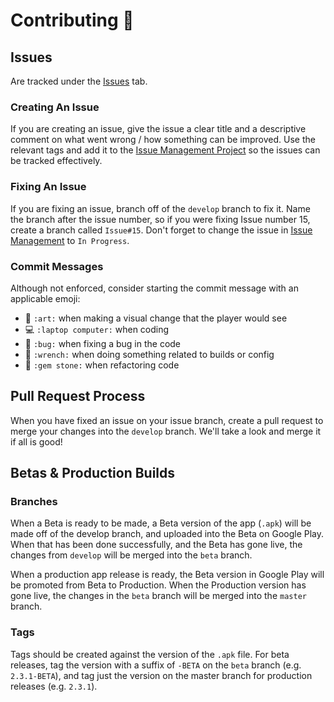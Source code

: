 # Contributing 🎉

## Issues

Are tracked under the [Issues](https://github.com/iamtomhewitt/jet-dash-vr/issues) tab. 

### Creating An Issue

If you are creating an issue, give the issue a clear title and a descriptive comment on what went wrong / how something can be improved. Use the relevant tags and add it to the [Issue Management Project](https://github.com/iamtomhewitt/jet-dash-vr/projects/1) so the issues can be tracked effectively.

### Fixing An Issue

If you are fixing an issue, branch off of the `develop` branch to fix it. Name the branch after the issue number, so if you were fixing Issue number 15, create a branch called `Issue#15`. Don't forget to change the issue in [Issue Management](https://github.com/iamtomhewitt/jet-dash-vr/projects/1) to `In Progress`.

### Commit Messages

Although not enforced, consider starting the commit message with an applicable emoji:
- 🎨 `:art:` when making a visual change that the player would see
- 💻 `:laptop computer:` when coding
- 🐛 `:bug:` when fixing a bug in the code 
- 🔧 `:wrench:` when doing something related to builds or config
- 💎 `:gem stone:` when refactoring code 

## Pull Request Process

When you have fixed an issue on your issue branch, create a pull request to merge your changes into the `develop` branch. We'll take a look and merge it if all is good!

## Betas & Production Builds

### Branches
When a Beta is ready to be made, a Beta version of the app (`.apk`) will be made off of the develop branch, and uploaded into the Beta on Google Play. When that has been done successfully, and the Beta has gone live, the changes from `develop` will be merged into the `beta` branch.

When a production app release is ready, the Beta version in Google Play will be promoted from Beta to Production. When the Production version has gone live, the changes in the `beta` branch will be merged into the `master` branch.

### Tags

Tags should be created against the version of the `.apk` file. For beta releases, tag the version with a suffix of `-BETA` on the `beta` branch (e.g. `2.3.1-BETA`), and tag just the version on the master branch for production releases (e.g. `2.3.1`).